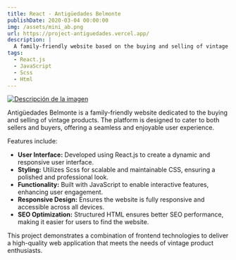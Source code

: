 ```yaml
---
title: React - Antigüedades Belmonte
publishDate: 2020-03-04 00:00:00
img: /assets/mini_ab.png
url: https://project-antiguedades.vercel.app/
description: |
  A family-friendly website based on the buying and selling of vintage products.
tags:
  - React.js
  - JavaScript
  - Scss
  - Html
---
```


[![Descripción de la imagen](/assets/mini_ab.png)](https://project-antiguedades.vercel.app/)

Antigüedades Belmonte is a family-friendly website dedicated to the buying and selling of vintage products. The platform is designed to cater to both sellers and buyers, offering a seamless and enjoyable user experience.

Features include:

- **User Interface:** Developed using React.js to create a dynamic and responsive user interface.
- **Styling:** Utilizes Scss for scalable and maintainable CSS, ensuring a polished and professional look.
- **Functionality:** Built with JavaScript to enable interactive features, enhancing user engagement.
- **Responsive Design:** Ensures the website is fully responsive and accessible across all devices.
- **SEO Optimization:** Structured HTML ensures better SEO performance, making it easier for users to find the website.

This project demonstrates a combination of frontend technologies to deliver a high-quality web application that meets the needs of vintage product enthusiasts.

